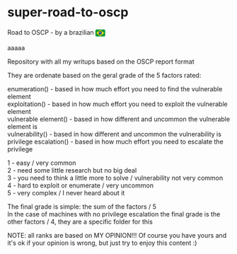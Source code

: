 # super-road-to-oscp
Road to OSCP - by a brazilian 
<img src="img\flag-brazil_1f1e7-1f1f7.png" style="    vertical-align: middle; height: 22px; width: 22px; text-align: center;"/>

aaaaa


Repository with all my writups based on the OSCP report format

They are ordenate based on the geral grade of the 5 factors rated:

enumeration() - based in how much effort you need to find the vulnerable element</br>
exploitation() - based in how much effort you need to exploit the vulnerable element</br>
vulnerable element() - based in how different and uncommon the vulnerable element is </br>
vulnerability() - based in how different and uncommon the vulnerability is </br>
privilege escalation() - based in how much effort you need to escalate the privilege</br>

1 - easy / very common</br>
2 - need some little research but no big deal</br>
3 - you need to think a little more to solve / vulnerability not very common</br>
4 - hard to exploit or enumerate / very uncommon </br>
5 - very complex / I never heard about it </br>

The final grade is simple: the sum of the factors / 5</br>
In the case of machines with no privilege escalation the final grade is the other factors / 4, they are a specific folder for this

NOTE: all ranks are based on MY OPINION!!! Of course you have yours and it's ok if your opinion is wrong, but just try to enjoy this content :)